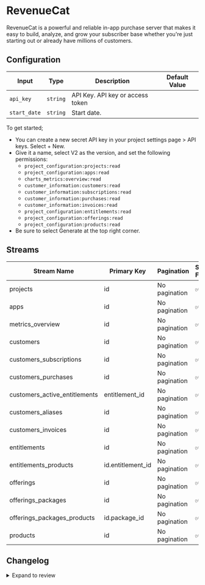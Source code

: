 # RevenueCat
RevenueCat is a powerful and reliable in-app purchase server that makes it easy to build, analyze, and grow your subscriber base whether you&#39;re just starting out or already have millions of customers.

## Configuration

| Input | Type | Description | Default Value |
|-------|------|-------------|---------------|
| `api_key` | `string` | API Key. API key or access token |  |
| `start_date` | `string` | Start date.  |  |

To get started;
- You can create a new secret API key in your project settings page > API keys. Select + New.
- Give it a name, select V2 as the version, and set the following permissions:
  - `project_configuration:projects:read`
  - `project_configuration:apps:read`
  - `charts_metrics:overview:read`
  - `customer_information:customers:read`
  - `customer_information:subscriptions:read`
  - `customer_information:purchases:read`
  - `customer_information:invoices:read`
  - `project_configuration:entitlements:read`
  - `project_configuration:offerings:read`
  - `project_configuration:products:read`
- Be sure to select Generate at the top right corner.

## Streams
| Stream Name | Primary Key | Pagination | Supports Full Sync | Supports Incremental |
|-------------|-------------|------------|---------------------|----------------------|
| projects | id | No pagination | ✅ |  ✅  |
| apps | id | No pagination | ✅ |  ✅  |
| metrics_overview | id | No pagination | ✅ |  ❌  |
| customers | id | No pagination | ✅ |  ✅  |
| customers_subscriptions | id | No pagination | ✅ |  ✅  |
| customers_purchases | id | No pagination | ✅ |  ✅  |
| customers_active_entitlements | entitlement_id | No pagination | ✅ |  ✅  |
| customers_aliases | id | No pagination | ✅ |  ✅  |
| customers_invoices | id | No pagination | ✅ |  ✅  |
| entitlements | id | No pagination | ✅ |  ✅  |
| entitlements_products | id.entitlement_id | No pagination | ✅ |  ✅  |
| offerings | id | No pagination | ✅ |  ✅  |
| offerings_packages | id | No pagination | ✅ |  ✅  |
| offerings_packages_products | id.package_id | No pagination | ✅ |  ✅  |
| products | id | No pagination | ✅ |  ✅  |

## Changelog

<details>
  <summary>Expand to review</summary>

| Version | Date | Pull Request | Subject |
|---------|------|--------------|---------|
| 0.0.3 | 2024-12-28 | [49343](https://github.com/airbytehq/airbyte/pull/49343) | Update dependencies |
| 0.0.2 | 2024-12-11 | [47735](https://github.com/airbytehq/airbyte/pull/47735) | Starting with this version, the Docker image is now rootless. Please note that this and future versions will not be compatible with Airbyte versions earlier than 0.64 |
| 0.0.1 | 2024-09-23 | | Initial release by [@topefolorunso](https://github.com/topefolorunso) via Connector Builder |

</details>
